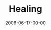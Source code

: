 ---
layout: message
category: message
series: "Hard Work"
title: "Healing"
date: 2006-06-17-00-00
message_id: 64
audio: "http://s3.amazonaws.com/crossroads-media/media/legacy/mp3/Hard_Work_01_Healing_06-18-06_Tome.mp3"
audio-duration: "38:26"
flag: "N"
---